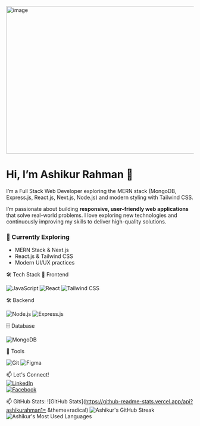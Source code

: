 <img width="1584" height="396" alt="image" src="https://github.com/user-attachments/assets/87f8344e-5b85-4b61-9300-53d9bcc61e48" />

# Hi, I’m Ashikur Rahman 👋

I’m a Full Stack Web Developer exploring the MERN stack (MongoDB, Express.js, React.js, Next.js, Node.js) and modern styling with Tailwind CSS.  

I’m passionate about building **responsive, user-friendly web applications** that solve real-world problems. I love exploring new technologies and continuously improving my skills to deliver high-quality solutions.  

### 🚀 Currently Exploring
- MERN Stack & Next.js
- React.js & Tailwind CSS
- Modern UI/UX practices


🛠️ Tech Stack
🚀 Frontend

![JavaScript](https://img.shields.io/badge/JavaScript-F7DF1E?style=for-the-badge&logo=javascript&logoColor=black)
![React](https://img.shields.io/badge/React-20232A?style=for-the-badge&logo=react&logoColor=61DAFB)
![Tailwind CSS](https://img.shields.io/badge/Tailwind_CSS-38B2AC?style=for-the-badge&logo=tailwind-css&logoColor=white)

🛠️ Backend

![Node.js](https://img.shields.io/badge/Node.js-339933?style=for-the-badge&logo=node.js&logoColor=white)
![Express.js](https://img.shields.io/badge/Express.js-000000?style=for-the-badge&logo=express&logoColor=white)


🗄️ Database

![MongoDB](https://img.shields.io/badge/MongoDB-47A248?style=for-the-badge&logo=mongodb&logoColor=white)

🧰 Tools

![Git](https://img.shields.io/badge/Git-F05032?style=for-the-badge&logo=git&logoColor=white)
![Figma](https://img.shields.io/badge/Figma-F24E1E?style=for-the-badge&logo=figma&logoColor=white)


📫 Let's Connect!  
[![LinkedIn](https://img.shields.io/badge/LinkedIn-0A66C2?style=for-the-badge&logo=linkedin&logoColor=white)]()  
[![Facebook](https://img.shields.io/badge/Facebook-1877F2?style=for-the-badge&logo=facebook&logoColor=white)]()

📫 GitHub Stats:
![GitHub Stats](https://github-readme-stats.vercel.app/api?ashikurahman1= &theme=radical)
![Ashikur's GitHub Streak](https://github-readme-streak-stats.herokuapp.com/?user=ashikurrahman1&theme=dark)
![Ashikur's Most Used Languages](https://github-readme-stats.vercel.app/api/top-langs/?username=ashikurrahman1&layout=compact&theme=dark)

<!--
**ashikurahman1/ashikurahman1** is a ✨ _special_ ✨ repository because its `README.md` (this file) appears on your GitHub profile.

Here are some ideas to get you started:

- 🔭 I’m currently working on ...
- 🌱 I’m currently learning ...
- 👯 I’m looking to collaborate on ...
- 🤔 I’m looking for help with ...
- 💬 Ask me about ...
- 📫 How to reach me: ...
- 😄 Pronouns: ...
- ⚡ Fun fact: ...
-->
